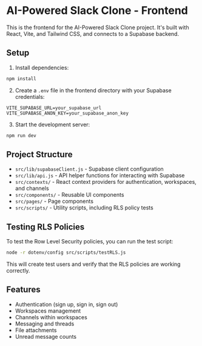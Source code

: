 # AI-Powered Slack Clone - Frontend

This is the frontend for the AI-Powered Slack Clone project. It's built with React, Vite, and Tailwind CSS, and connects to a Supabase backend.

## Setup

1. Install dependencies:
```bash
npm install
```

2. Create a `.env` file in the frontend directory with your Supabase credentials:
```
VITE_SUPABASE_URL=your_supabase_url
VITE_SUPABASE_ANON_KEY=your_supabase_anon_key
```

3. Start the development server:
```bash
npm run dev
```

## Project Structure

- `src/lib/supabaseClient.js` - Supabase client configuration
- `src/lib/api.js` - API helper functions for interacting with Supabase
- `src/contexts/` - React context providers for authentication, workspaces, and channels
- `src/components/` - Reusable UI components
- `src/pages/` - Page components
- `src/scripts/` - Utility scripts, including RLS policy tests

## Testing RLS Policies

To test the Row Level Security policies, you can run the test script:

```bash
node -r dotenv/config src/scripts/testRLS.js
```

This will create test users and verify that the RLS policies are working correctly.

## Features

- Authentication (sign up, sign in, sign out)
- Workspaces management
- Channels within workspaces
- Messaging and threads
- File attachments
- Unread message counts

